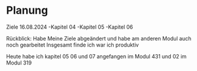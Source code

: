 # Planung

Ziele 16.08.2024
-Kapitel 04
-Kapitel 05
-Kapitel 06


Rückblick:
Habe Meine Ziele abgeändert und habe am anderen Modul auch noch gearbeitet
Insgesamt finde ich war ich produktiv 

Heute habe ich kapitel 05 06 und 07 angefangen im Modul 431
und 02 im Modul 319
